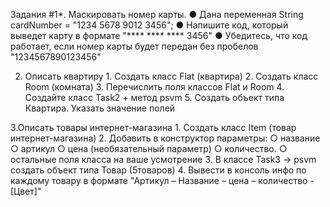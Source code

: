 Задания
  #1*. Маскировать номер карты. 
    ● Дана переменная String cardNumber = "1234 5678 9012 3456"; 
    ● Напишите код, который выведет карту в формате "**** **** **** 3456" 
    ● Убедитесь, что код работает, если номер карты будет передан без пробелов "1234567890123456"

  2. Описать квартиру
    1. Создать класс Flat (квартира)
    2. Создать класс Room (комната)
    3. Перечислить поля классов Flat и Room
    4. Создайте класс Task2 + метод psvm
    5. Создать объект типа Квартира. Указать значение полей

  3.Описать товары интернет-магазина
    1. Создать класс Item (товар интернет-магазина)
    2. Добавить в конструктор параметры:
      ○ название
      ○ артикул
      ○ цена (необязательный параметр)
      ○ количество.
      ○ остальные поля класса на ваше усмотрение 
    3. В классе Task3 -> psvm создать объект типа Товар (5товаров)
    4. Вывести в консоль инфо по каждому товару в формате "Артикул – Название – цена – количество -[Цвет]"
